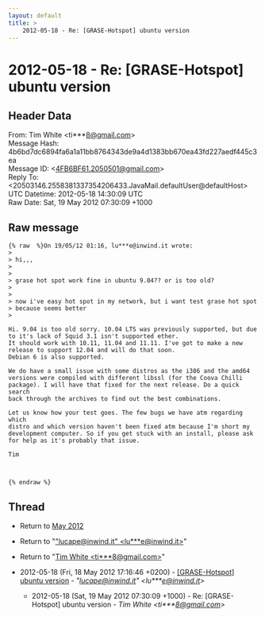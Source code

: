 ```yaml
---
layout: default
title: >
    2012-05-18 - Re: [GRASE-Hotspot] ubuntu version
---
```


# 2012-05-18 - Re: [GRASE-Hotspot] ubuntu version

## Header Data

From: Tim White \<ti***8@gmail.com\><br>
Message Hash: 4b6bd7dc6894fa6a1a11bb8764343de9a4d1383bb670ea43fd227aedf445c3ea<br>
Message ID: \<4FB6BF61.2050501@gmail.com\><br>
Reply To: \<20503146.2558381337354206433.JavaMail.defaultUser@defaultHost\><br>
UTC Datetime: 2012-05-18 14:30:09 UTC<br>
Raw Date: Sat, 19 May 2012 07:30:09 +1000<br>

## Raw message

```
{% raw  %}On 19/05/12 01:16, lu***e@inwind.it wrote:
>
> hi,,,
>
>
> grase hot spot work fine in ubuntu 9.04?? or is too old?
>
>
> now i've easy hot spot in my network, but i want test grase hot spot 
> because seems better
>

Hi. 9.04 is too old sorry. 10.04 LTS was previously supported, but due 
to it's lack of Squid 3.1 isn't supported ether.
It should work with 10.11, 11.04 and 11.11. I've got to make a new 
release to support 12.04 and will do that soon.
Debian 6 is also supported.

We do have a small issue with some distros as the i386 and the amd64 
versions were compiled with different libssl (for the Coova Chilli 
package). I will have that fixed for the next release. Do a quick search 
back through the archives to find out the best combinations.

Let us know how your test goes. The few bugs we have atm regarding which 
distro and which version haven't been fixed atm because I'm short my 
development computer. So if you get stuck with an install, please ask 
for help as it's probably that issue.

Tim



{% endraw %}
```

## Thread

+ Return to [May 2012](/archive/2012/05)

+ Return to "["lucape@inwind.it" <lu***e<span>@</span>inwind.it>](/authors/lu___e_at_inwind_it)"
+ Return to "[Tim White <ti***8<span>@</span>gmail.com>](/authors/ti___8_at_gmail_com)"

+ 2012-05-18 (Fri, 18 May 2012 17:16:46 +0200) - [[GRASE-Hotspot] ubuntu version](/archive/2012/05/467451bc430f2500c553075e55c5dfff274a6733daaacfd8d620874d0a823511) - _"lucape@inwind.it" \<lu***e@inwind.it\>_
  + 2012-05-18 (Sat, 19 May 2012 07:30:09 +1000) - Re: [GRASE-Hotspot] ubuntu version - _Tim White \<ti***8@gmail.com\>_

